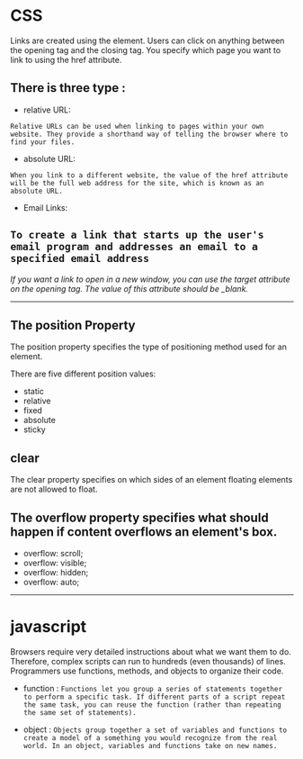 
# CSS 

Links are created using the <a> element. Users can click on anything
between the opening <a> tag and the closing </a> tag. You specify
which page you want to link to using the href attribute.

## There is three type :

* relative URL:

 `Relative URLs can be used when linking to pages within your own
website. They provide a shorthand way of telling the browser where to
find your files.`
 
* absolute URL:

`When you link to a different
website, the value of the href
attribute will be the full web
address for the site, which is
known as an absolute URL.`

* Email Links:

`To create a link that starts up
the user's email program and
addresses an email to a specified
email address`
------------------------------

*If you want a link to open in a
new window, you can use the
target attribute on the opening
<a> tag. The value of this
attribute should be _blank.*


-------------------------------
## The position Property

The position property specifies the type of positioning method used for an element.

There are five different position values:

- static
- relative
- fixed
- absolute
- sticky

## clear

The clear property specifies on which sides of an element floating elements are not allowed to float.

## The overflow property specifies what should happen if content overflows an element's box.

- overflow: scroll;
- overflow: visible;
- overflow: hidden;
- overflow: auto;

----------------------------------------
# javascript

Browsers require very detailed instructions about what
we want them to do. Therefore, complex scripts can run
to hundreds (even thousands) of lines. Programmers use
functions, methods, and objects to organize their code.


 - function : 
 `Functions let you group a series of statements together to perform a
specific task. If different parts of a script repeat the same task, you can
reuse the function (rather than repeating the same set of statements). `

- object :
 `Objects group together a set of variables and functions to create a model
of a something you would recognize from the real world. In an object,
variables and functions take on new names. `














